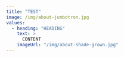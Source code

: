 ```yaml
---
title: "TEST"
image: /img/about-jumbotron.jpg
values:
  - heading: "HEADING"
    text: >
      CONTENT
    imageUrl: "/img/about-shade-grown.jpg"
---
```

